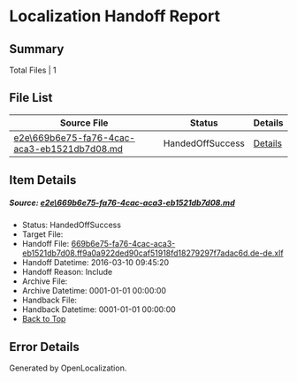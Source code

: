 # <a name='report-top'></a> Localization Handoff Report

## Summary
 Total Files | 1

## File List
 Source File | Status | Details 
 ----------- | ------ | ------- 
 [e2e\669b6e75-fa76-4cac-aca3-eb1521db7d08.md](https://github.com/OpenLocalizationTest/oltest/blob/71983fef245c5d165dfa384aea4c68ed2e7766c0/e2e/669b6e75-fa76-4cac-aca3-eb1521db7d08.md) | HandedOffSuccess | [Details](#1b72bea6abbc474c3f3846c28b39c9cfdfaf24271)

## Item Details
##### <a name='1b72bea6abbc474c3f3846c28b39c9cfdfaf24271'></a> Source: [e2e\669b6e75-fa76-4cac-aca3-eb1521db7d08.md](https://github.com/OpenLocalizationTest/oltest/blob/71983fef245c5d165dfa384aea4c68ed2e7766c0/e2e/669b6e75-fa76-4cac-aca3-eb1521db7d08.md)
* Status: HandedOffSuccess
* Target File: 
* Handoff File: [669b6e75-fa76-4cac-aca3-eb1521db7d08.ff9a0a922ded90caf51918fd18279297f7adac6d.de-de.xlf](https://github.com/OpenLocalizationTestOrg/olhandoff/blob/74c51ea1b4c1c421f8d241f54017d5280b3c3813/ol-handoff/OpenLocalizationTestOrg/oltest.de-de/xinjiang/ht/669b6e75-fa76-4cac-aca3-eb1521db7d08.ff9a0a922ded90caf51918fd18279297f7adac6d.de-de.xlf)
* Handoff Datetime: 2016-03-10 09:45:20
* Handoff Reason: Include
* Archive File: 
* Archive Datetime: 0001-01-01 00:00:00
* Handback File: 
* Handback Datetime: 0001-01-01 00:00:00
* [Back to Top](#report-top)


## Error Details

Generated by OpenLocalization.
